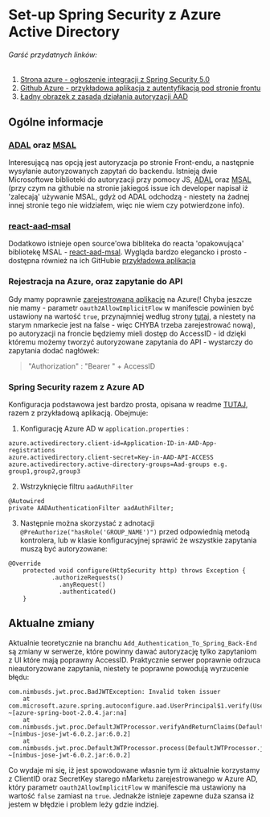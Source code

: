 # Set-up Spring Security z Azure Active Directory

###### Garść przydatnych linków:
1. [Strona azure - ogłoszenie integracji z Spring Security 5.0](https://azure.microsoft.com/pl-pl/blog/use-azure-active-directory-with-spring-security-5-0-for-oauth-2-0/)
2. [Github Azure - przykładowa aplikacja z autentyfikacją pod stronie frontu](https://github.com/Microsoft/azure-spring-boot/tree/master/azure-spring-boot-samples/azure-active-directory-spring-boot-sample)
3. [Ładny obrazek z zasadą działania autoryzacji AAD](https://github.com/microsoft/azure-spring-boot/tree/master/azure-spring-boot-starters/azure-active-directory-spring-boot-starter)

## Ogólne informacje

### [ADAL](https://docs.microsoft.com/pl-pl/azure/active-directory/develop/active-directory-authentication-libraries) oraz [MSAL](https://docs.microsoft.com/pl-pl/azure/active-directory/develop/msal-overview)
Interesującą nas opcją jest autoryzacja po stronie Front-endu, a następnie wysyłanie autoryzowanych zapytań do backendu. Istnieją dwie Microsoftowe biblioteki do autoryzacji przy pomocy JS, [ADAL](https://docs.microsoft.com/pl-pl/azure/active-directory/develop/active-directory-authentication-libraries) oraz [MSAL](https://docs.microsoft.com/pl-pl/azure/active-directory/develop/msal-overview) (przy czym na githubie na stronie jakiegoś issue ich developer napisał iż 'zalecają' używanie MSAL, gdyż od ADAL odchodzą - niestety na żadnej innej stronie tego nie widziałem, więc nie wiem czy potwierdzone info).

### [react-aad-msal](https://www.npmjs.com/package/react-aad-msal)
Dodatkowo istnieje open source'owa bibliteka do reacta 'opakowująca' bibliotekę MSAL - [react-aad-msal](https://www.npmjs.com/package/react-aad-msal). Wygląda bardzo elegancko i prosto - dostępna również na ich GitHubie [przykładowa aplikacja](https://github.com/syncweek-react-aad/react-aad/tree/master/samples/react-javascript)

### Rejestracja na Azure, oraz zapytanie do API
Gdy mamy poprawnie [zarejestrowaną aplikację](https://docs.microsoft.com/en-us/azure/java/spring-framework/configure-spring-boot-starter-java-app-with-azure-active-directory) na Azure(! Chyba jeszcze nie mamy - parametr `oauth2AllowImplicitFlow` w manifescie powinien być ustawiony na wartość `true`, przynajmniej według strony [tutaj](https://docs.microsoft.com/en-us/azure/java/spring-framework/configure-spring-boot-starter-java-app-with-azure-active-directory), a niestety na starym nmarkecie jest na false - więc CHYBA trzeba zarejestrować nową), po autoryzacji na froncie będziemy mieli dostęp do AccessID - id dzięki któremu możemy tworzyć autoryzowane zapytania do API - wystarczy do zapytania dodać nagłówek: 
>"Authorization" : "Bearer " + AccessID

### Spring Security razem z Azure AD
Konfiguracja podstawowa jest bardzo prosta, opisana w readme [TUTAJ](https://github.com/microsoft/azure-spring-boot/tree/master/azure-spring-boot-starters/azure-active-directory-spring-boot-starter), razem z przykładową aplikacją. Obejmuje:

1. Konfigurację Azure AD w `application.properties` :
```
azure.activedirectory.client-id=Application-ID-in-AAD-App-registrations
azure.activedirectory.client-secret=Key-in-AAD-API-ACCESS
azure.activedirectory.active-directory-groups=Aad-groups e.g. group1,group2,group3
```

2. Wstrzyknięcie filtru `aadAuthFilter`
```
@Autowired
private AADAuthenticationFilter aadAuthFilter;
```

3. Następnie można skorzystać z adnotacji `@PreAuthorize("hasRole('GROUP_NAME')")` przed odpowiednią metodą kontrolera, lub w klasie konfiguracyjnej sprawić że wszystkie zapytania muszą być autoryzowane:
```
@Override
    protected void configure(HttpSecurity http) throws Exception {
            .authorizeRequests()
              .anyRequest()
              .authenticated()
    }
```

## Aktualne zmiany

Aktualnie teoretycznie na branchu `Add_Authentication_To_Spring_Back-End` są zmiany w serwerze, które powinny dawać autoryzację tylko zapytaniom z UI które mają poprawny AccessID. Praktycznie serwer poprawnie odrzuca nieautoryzowane zapytania, niestety te poprawne powodują wyrzucenie błędu:
```
com.nimbusds.jwt.proc.BadJWTException: Invalid token issuer
	at com.microsoft.azure.spring.autoconfigure.aad.UserPrincipal$1.verify(UserPrincipal.java:123) ~[azure-spring-boot-2.0.4.jar:na]
	at com.nimbusds.jwt.proc.DefaultJWTProcessor.verifyAndReturnClaims(DefaultJWTProcessor.java:261) ~[nimbus-jose-jwt-6.0.2.jar:6.0.2]
	at com.nimbusds.jwt.proc.DefaultJWTProcessor.process(DefaultJWTProcessor.java:342) ~[nimbus-jose-jwt-6.0.2.jar:6.0.2]

```
Co wydaje mi się, iż jest spowodowane własnie tym iż aktualnie korzystamy z ClientID oraz SecretKey starego nMarketu zarejestrowanego w Azure AD, który parametr `oauth2AllowImplicitFlow` w manifescie ma ustawiony na wartość `false` zamiast na `true`. Jednakże istnieje zapewne duża szansa iż jestem w błędzie i problem leży gdzie indziej.
